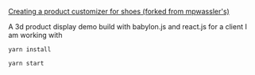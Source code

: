[Creating a product customizer for shoes (forked from mpwassler's)](https://github.com/mpwassler/3dproductview)

A 3d product display demo build with babylon.js and react.js for a client I am working with

`yarn install`

`yarn start`
